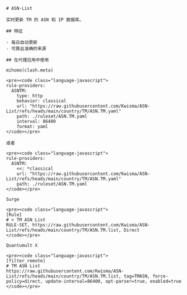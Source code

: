 
    # ASN-List
    
    实时更新 TM 的 ASN 和 IP 数据库。
    
    ## 特征
    
    - 每日自动更新
    - 可靠且准确的来源
    
    ## 在代理应用中使用
    
    mihomo(clash.meta)
   
    <pre><code class="language-javascript">
    rule-providers:
      ASNTM:
        type: http
        behavior: classical
        url: "https://raw.githubusercontent.com/Kwisma/ASN-List/refs/heads/main/country/TM/ASN.TM.yaml"
        path: ./ruleset/ASN.TM.yaml
        interval: 86400
        format: yaml
    </code></pre>

    或者

    <pre><code class="language-javascript">
    rule-providers:
      ASNTM:
        <<: *classical
        url: "https://raw.githubusercontent.com/Kwisma/ASN-List/refs/heads/main/country/TM/ASN.TM.yaml"
        path: ./ruleset/ASN.TM.yaml
    </code></pre>
    
    Surge
    
    <pre><code class="language-javascript">
    [Rule]
    # > TM ASN List
    RULE-SET, https://raw.githubusercontent.com/Kwisma/ASN-List/refs/heads/main/country/TM/ASN.TM.list, Direct
    </code></pre>
    
    Quantumult X
    
    <pre><code class="language-javascript">
    [filter_remote]
    # TM ASN List
    https://raw.githubusercontent.com/Kwisma/ASN-List/refs/heads/main/country/TM/ASN.TM.list, tag=TMASN, force-policy=direct, update-interval=86400, opt-parser=true, enabled=true
    </code></pre>
    